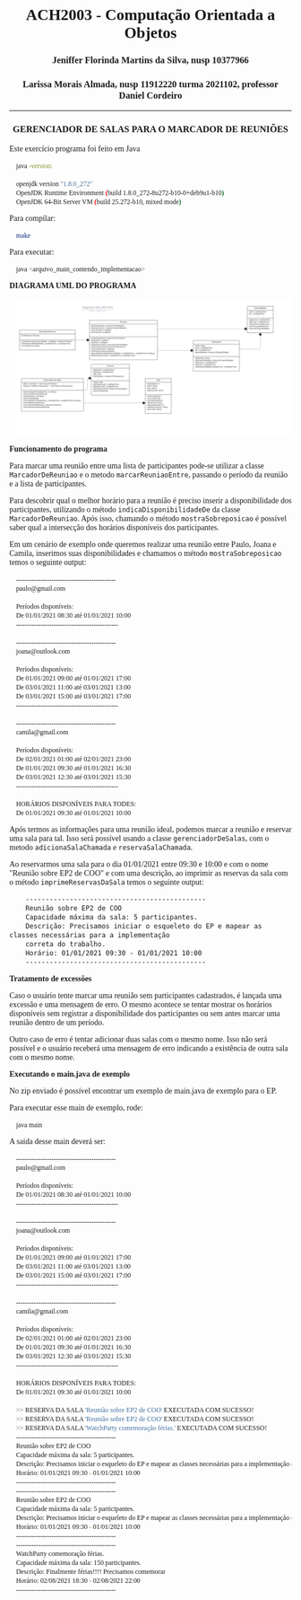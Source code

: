 <style>
    * {
        font-family: "Times New Roman", Times, serif;
    }
    h1, h2, h3 {
        text-align: center;
    }
</style>

# ACH2003 - Computação Orientada a Objetos
### Jeniffer Florinda Martins da Silva, nusp **10377966**
### Larissa Morais Almada, nusp **11912220** turma 2021102, professor Daniel Cordeiro
<hr>

### GERENCIADOR DE SALAS PARA O MARCADOR DE REUNIÕES

Este exercício programa foi feito em Java

```bash
    java -version:

    openjdk version "1.8.0_272"
    OpenJDK Runtime Environment (build 1.8.0_272-8u272-b10-0+deb9u1-b10)
    OpenJDK 64-Bit Server VM (build 25.272-b10, mixed mode)
```

Para compilar:
```bash
    make
```

Para executar:
```bash
    java <arquivo_main_contendo_implementacao>
```

**DIAGRAMA UML DO PROGRAMA**

![Diagrama UML do EP](./diagrama_UML.png)

**Funcionamento do programa**

Para marcar uma reunião entre uma lista de participantes pode-se utilizar a classe `MarcadorDeReuniao`
e o metodo `marcarReuniaoEntre`, passando o período da reunião e a lista de participantes.

Para descobrir qual o melhor horário para a reunião é preciso inserir a disponibilidade dos participantes,
utilizando o método `indicaDisponibilidadeDe` da classe `MarcadorDeReuniao`.
Após isso, chamando o método `mostraSobreposicao` é possível saber qual a intersecção dos horários disponíveis dos participantes.

Em um cenário de exemplo onde queremos realizar uma reunião entre Paulo, Joana e Camila, inserimos suas disponibilidades e chamamos o método `mostraSobreposicao` temos o seguinte output:

```bash
    ---------------------------------------------
    paulo@gmail.com

    Períodos disponíveis:
    De 01/01/2021 08:30 até 01/01/2021 10:00
    ----------------------------------------------

    ---------------------------------------------
    joana@outlook.com

    Períodos disponíveis:
    De 01/01/2021 09:00 até 01/01/2021 17:00
    De 03/01/2021 11:00 até 03/01/2021 13:00
    De 03/01/2021 15:00 até 03/01/2021 17:00
    ----------------------------------------------

    ---------------------------------------------
    camila@gmail.com

    Períodos disponíveis:
    De 02/01/2021 01:00 até 02/01/2021 23:00
    De 01/01/2021 09:30 até 01/01/2021 16:30
    De 03/01/2021 12:30 até 03/01/2021 15:30
    ----------------------------------------------

    HORÁRIOS DISPONÍVEIS PARA TODES: 
    De 01/01/2021 09:30 até 01/01/2021 10:00
```

Após termos as informações para uma reunião ideal, podemos marcar a reunião e reservar uma sala para tal.
Isso será possível usando a classe `gerenciadorDeSalas`, com o metodo `adicionaSalaChamada` e `reservaSalaChamada`.

Ao reservarmos uma sala para o dia 01/01/2021 entre 09:30 e 10:00 e com o nome "Reunião sobre EP2 de COO"
e com uma descrição, ao imprimir as reservas da sala com o método `imprimeReservasDaSala` temos o 
seguinte output:


```
    ---------------------------------------------
    Reunião sobre EP2 de COO
    Capacidade máxima da sala: 5 participantes.
    Descrição: Precisamos iniciar o esqueleto do EP e mapear as classes necessárias para a implementação
    correta do trabalho.
    Horário: 01/01/2021 09:30 - 01/01/2021 10:00
    ---------------------------------------------
```

**Tratamento de excessões**

Caso o usuário tente marcar uma reunião sem participantes cadastrados, é lançada uma excessão e uma
mensagem de erro. O mesmo acontece se tentar mostrar os horários disponíveis sem registrar a
disponibilidade dos participantes ou sem antes marcar uma reunião dentro de um período.

Outro caso de erro é tentar adicionar duas salas com o mesmo nome. Isso não será possível e o usuário receberá uma mensagem de erro indicando a existência de outra sala com o mesmo nome.


**Executando o main.java de exemplo**

No zip enviado é possível encontrar um exemplo de main.java de exemplo para o EP.

Para executar esse main de exemplo, rode:

```bash 
    java main
```

A saída desse main deverá ser:

```bash
    ---------------------------------------------
    paulo@gmail.com

    Períodos disponíveis:
    De 01/01/2021 08:30 até 01/01/2021 10:00
    ----------------------------------------------

    ---------------------------------------------
    joana@outlook.com

    Períodos disponíveis:
    De 01/01/2021 09:00 até 01/01/2021 17:00
    De 03/01/2021 11:00 até 03/01/2021 13:00
    De 03/01/2021 15:00 até 03/01/2021 17:00
    ----------------------------------------------

    ---------------------------------------------
    camila@gmail.com

    Períodos disponíveis:
    De 02/01/2021 01:00 até 02/01/2021 23:00
    De 01/01/2021 09:30 até 01/01/2021 16:30
    De 03/01/2021 12:30 até 03/01/2021 15:30
    ----------------------------------------------

    HORÁRIOS DISPONÍVEIS PARA TODES: 
    De 01/01/2021 09:30 até 01/01/2021 10:00

    >> RESERVA DA SALA 'Reunião sobre EP2 de COO' EXECUTADA COM SUCESSO!
    >> RESERVA DA SALA 'Reunião sobre EP2 de COO' EXECUTADA COM SUCESSO!
    >> RESERVA DA SALA 'WatchParty comemoração férias.' EXECUTADA COM SUCESSO!
    ---------------------------------------------
    Reunião sobre EP2 de COO
    Capacidade máxima da sala: 5 participantes.
    Descrição: Precisamos iniciar o esqueleto do EP e mapear as classes necessárias para a implementação correta do trabalho.
    Horário: 01/01/2021 09:30 - 01/01/2021 10:00
    ---------------------------------------------
    ---------------------------------------------
    Reunião sobre EP2 de COO
    Capacidade máxima da sala: 5 participantes.
    Descrição: Precisamos iniciar o esqueleto do EP e mapear as classes necessárias para a implementação correta do trabalho.
    Horário: 01/01/2021 09:30 - 01/01/2021 10:00
    ---------------------------------------------
    ---------------------------------------------
    WatchParty comemoração férias.
    Capacidade máxima da sala: 150 participantes.
    Descrição: Finalmente férias!!!! Precisamos comemorar
    Horário: 02/08/2021 18:30 - 02/08/2021 22:00
    ---------------------------------------------
```
